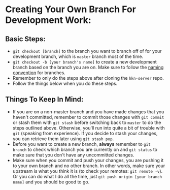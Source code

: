 # Creating Your Own Branch For Development Work:

## Basic Steps:
- `git checkout [branch]` to the branch you want to branch off of for your development branch, which is `master` branch most of the time.
- `git checkout -b [your branch's name]` to create a new development branch based on the branch you are on. Make sure to follow the [naming convention](./naming.md) for branches.
- Remember to only do the steps above after cloning the `hkn-server` repo.
- Follow the things below when you do these steps.

## Things To Keep In Mind:
- If you are on a non-master branch and you have made changes that you haven't committed, remember to commit those changes with `git commit` or stash them with `git stash` before switching back to `master` to do the steps outlined above. Otherwise, you'll run into quite a bit of trouble with `git` (speaking from experience). If you decide to stash your changes, you can retrieve them later using `git stash pop`.
- Before you want to create a new branch, **always** remember to `git branch` to check which branch you are currently on and `git status` to make sure that you don't have any uncommitted changes.
- Make sure when you commit and push your changes, you are pushing it to your own branch and no other branch. In other words, make sure your upstream is what you think it is (to check your remotes: `git remote -v`). Or you can do what I do all the time, just `git push origin [your branch name]` and you should be good to go.